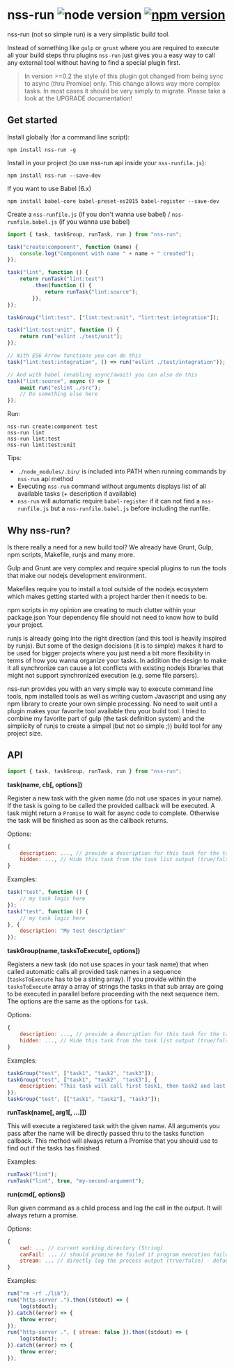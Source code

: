 nss-run ![node version](https://img.shields.io/node/v/nss-run.svg) [![npm version](https://badge.fury.io/js/nss-run.svg)](https://badge.fury.io/js/runjs)
=======

nss-run (not so simple run) is a very simplistic build tool.

Instead of something like `gulp` or `grunt` where you are
required to execute all your build steps thru plugins `nss-run`
just gives you a easy way to call any external tool without
having to find a special plugin first.

> In version >=0.2 the style of this plugin got changed from being sync to async (thru Promise) only.
> This change allows way more complex tasks. In most cases it should be very simply to migrate.
> Please take a look at the UPGRADE documentation!

Get started
-----------

Install globally (for a command line script):

    npm install nss-run -g

Install in your project (to use nss-run api inside your `nss-runfile.js`):

    npm install nss-run --save-dev

If you want to use Babel (6.x)

    npm install babel-core babel-preset-es2015 babel-register --save-dev

Create a `nss-runfile.js` (if you don't wanna use babel) / `nss-runfile.babel.js` (if you wanna use babel)

```javascript
import { task, taskGroup, runTask, run } from "nss-run";

task("create:component", function (name) {
    console.log("Component with name " + name + " created");
});

task("lint", function () {
    return runTask("lint:test")
        .then(function () {
            return runTask("lint:source");
        });
});

taskGroup("lint:test", ["lint:test:unit", "lint:test:integration"]);

task("lint:test:unit", function () {
    return run("eslint ./test/unit");
});

// With ES6 Arrow functions you can do this
task("lint:test:integration", () => run("eslint ./test/integration"));

// And with babel (enabling async/await) you can also do this
task("lint:source", async () => {
    await run("eslint ./src");
    // Do something else here
});
```

Run:
```
nss-run create:component test
nss-run lint
nss-run lint:test
nss-run lint:test:unit
```

Tips:
* `./node_modules/.bin/` is included into PATH when running commands by `nss-run` api method
* Executing `nss-run` command without arguments displays list of all available tasks (+ description if available)
* `nss-run` will automatic require `babel-register` if it can not find a `nss-runfile.js` but 
  a `nss-runfile.babel.js` before including the runfile.

Why nss-run?
------------

Is there really a need for a new build tool? We already have Grunt, Gulp,
npm scripts, Makefile, runjs and many more.

Gulp and Grunt are very complex and require special plugins to run the tools
that make our nodejs development environment.

Makefiles require you to install a tool outside of the nodejs ecosystem which
makes getting started with a project harder then it needs to be.

npm scripts in my opinion are creating to much clutter within your package.json
Your dependency file should not need to know how to build your project.

runjs is already going into the right direction (and this tool is heavily inspired
by runjs). But some of the design decisions (it is to simple) makes it hard to be
used for bigger projects where you just need a bit more flexibility in terms of
how you wanna organize your tasks. In addition the design to make it all synchronize
can cause a lot conflicts with existing nodejs libraries that might not support
synchronized execution (e.g. some file parsers).

nss-run provides you with an very simple way to execute command line tools, npm
installed tools as well as writing custom Javascript and using any npm library
to create your own simple processing. No need to wait until a plugin makes your
favorite tool available thru your build tool. I tried to combine my favorite part
of gulp (the task definition system) and the simplicity of runjs to create a simpel
(but not so simple ;)) build tool for any project size.

API
---

```javascript
import { task, taskGroup, runTask, run } from "nss-run";
```

**task(name, cb[, options])**

Register a new task with the given name (do not use spaces in your name). If the task is 
going to be called the provided callback will be executed. A task might return a `Promise`
to wait for async code to complete. Otherwise the task will be finished as soon as the
callback returns.

Options:

```javascript
{
    description: ..., // provide a description for this task for the task list output (String)
    hidden: ..., // Hide this task from the task list output (true/false) - default: false
}
```

Examples:

```javascript
task("test", function () {
    // my task logic here
});
task("test", function () {
    // my task logic here
}, {
    description: "My test description"
});
```

**taskGroup(name, tasksToExecute[, options])**

Registers a new task (do not use spaces in your task name) that when called automatic 
calls all provided task names in a sequence (`tasksToExecute` has to be a string array). If
you provide within the `tasksToExecute` array a array of strings the tasks in that sub array
are going to be executed in parallel before proceeding with the next sequence item.
The options are the same as the options for `task`.

Options:

```javascript
{
    description: ..., // provide a description for this task for the task list output (String)
    hidden: ..., // Hide this task from the task list output (true/false) - default: false
}
```

Examples:

```javascript
taskGroup("test", ["task1", "task2", "task3"]);
taskGroup("test", ["task1", "task2", "task3"], {
    description: "This task will call first task1, then task2 and last task3"
});
taskGroup("test", [["task1", "task2"], "task3"]);
```

**runTask(name[, arg1[, ...]])**

This will execute a registered task with the given name. All arguments you pass
after the name will be directly passed thru to the tasks function callback. This method
will always return a Promise that you should use to find out if the tasks has finished.

Examples:

```javascript
runTask("lint");
runTask("lint", true, "my-second-argument");
```

**run(cmd[, options])**

Run given command as a child process and log the call in the output. It will always return
a promise.

Options:

```javascript
{
    cwd: .., // current working directory (String)
    canFail: ... // should promise be failed if program execution failed/returned error (true/false) - default: false
    stream: ... // directly log the process output (true/false) - default: true
}
```

Examples:

```javascript
run("rm -rf ./lib");
run("http-server .").then((stdout) => {
    log(stdout);
}).catch((error) => {
    throw error;
});
run("http-server .", { stream: false }).then((stdout) => {
    log(stdout);
}).catch((error) => {
    throw error;
});
```
